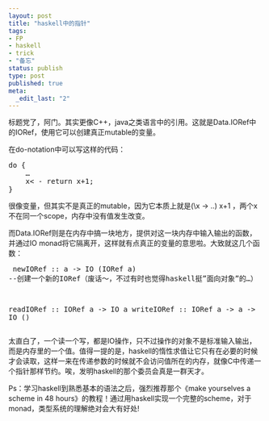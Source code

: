```yaml
---
layout: post
title: "haskell中的指针"
tags: 
- FP
- haskell
- trick
- "备忘"
status: publish
type: post
published: true
meta: 
  _edit_last: "2"
---
```


标题党了，阿门。其实更像C++，java之类语言中的引用。这就是Data.IORef中的IORef，使用它可以创建真正mutable的变量。

在do-notation中可以写这样的代码：
<pre lang="haskell">
do {
	…
	x< - return x+1;
}
</pre>

很像变量，但其实不是真正的mutable，因为它本质上就是(\x -> ..) x+1 ，两个x不在同一个scope，内存中没有值发生改变。

而Data.IORef则是在内存中搞一块地方，提供对这一块内存中输入输出的函数，并通过IO monad将它隔离开，这样就有点真正的变量的意思啦。大致就这几个函数：
</pre><pre lang="haskell">
newIORef :: a -> IO (IORef a) --创建一个新的IORef（废话～，不过有时也觉得haskell挺”面向对象”的…）

readIORef :: IORef a -> IO a
writeIORef :: IORef a -> a -> IO ()
</pre>

太直白了，一个读一个写，都是IO操作，只不过操作的对象不是标准输入输出，而是内存里的一个值。值得一提的是，haskell的惰性求值让它只有在必要的时候才会读取，这样一来在传递参数的时候就不会访问值所在的内存，就像C中传递一个指针那样节约。唉，发明haskell的那个委员会真是一群天才。

Ps：学习haskell到熟悉基本的语法之后，强烈推荐那个《make yourselves a scheme in 48 hours》的教程！通过用haskell实现一个完整的scheme，对于monad，类型系统的理解绝对会大有好处!

